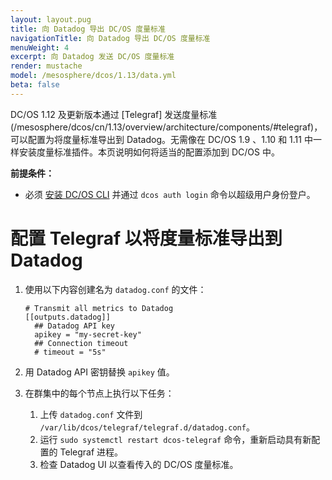 ```yaml
---
layout: layout.pug
title: 向 Datadog 导出 DC/OS 度量标准
navigationTitle: 向 Datadog 导出 DC/OS 度量标准
menuWeight: 4
excerpt: 向 Datadog 发送 DC/OS 度量标准
render: mustache
model: /mesosphere/dcos/1.13/data.yml
beta: false
---
```



DC/OS 1.12 及更新版本通过 [Telegraf] 发送度量标准(/mesosphere/dcos/cn/1.13/overview/architecture/components/#telegraf)，可以配置为将度量标准导出到 Datadog。无需像在 DC/OS 1.9 、1.10 和 1.11 中一样安装度量标准插件。本页说明如何将适当的配置添加到 DC/OS 中。


**前提条件：**

- 必须 [安装 DC/OS CLI](/mesosphere/dcos/cn/1.13/cli/install/) 并通过 `dcos auth login` 命令以超级用户身份登户。

# 配置 Telegraf 以将度量标准导出到 Datadog

1. 使用以下内容创建名为 `datadog.conf` 的文件：

    ```
    # Transmit all metrics to Datadog
    [[outputs.datadog]]
      ## Datadog API key
      apikey = "my-secret-key"
      ## Connection timeout
      # timeout = "5s"
    ```

1. 用 Datadog API 密钥替换 `apikey` 值。

1. 在群集中的每个节点上执行以下任务：

   1. 上传 `datadog.conf` 文件到 `/var/lib/dcos/telegraf/telegraf.d/datadog.conf`。
   1. 运行 `sudo systemctl restart dcos-telegraf` 命令，重新启动具有新配置的 Telegraf 进程。
   1. 检查 Datadog UI 以查看传入的 DC/OS 度量标准。
